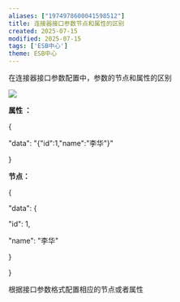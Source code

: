 ```yaml
---
aliases: ["1974978600041598512"]
title: 连接器接口参数节点和属性的区别
created: 2025-07-15
modified: 2025-07-15
tags: ['ESB中心']
theme: ESB中心
---
```


在连接器接口参数配置中，参数的节点和属性的区别

![](5df282aeb1de101a84b8274d7f8bbd3d.jpg)

**属性 ：**

{

"data": "{\"id\":1,\"name\":\"李华\"}"

}

**节点：**

{

"data": {

"id": 1,

"name": "李华"

}

}

根据接口参数格式配置相应的节点或者属性